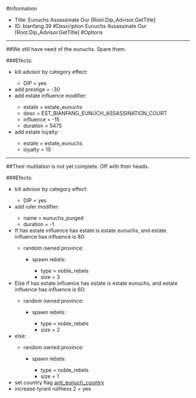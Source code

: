 #Information
 - Title: Eunuchs Assassinate Our [Root.Dip_Advisor.GetTitle]
 - ID: bianfang.39
#Description
Eunuchs Assassinate Our [Root.Dip_Advisor.GetTitle]
#Options

___
##We still have need of the eunuchs. Spare them.

###Efects:<ul><li>kill advisor by category effect:</li><ul><li>DIP = yes</li></ul><li>add prestige = -30</li><li>add estate influence modifier:</li><ul><li>estate = estate_eunuchs</li><li>desc = EST_BIANFANG_EUNUCH_ASSASSINATION_COURT</li><li>influence = -15</li><li>duration = 5475</li></ul><li>add estate loyalty:</li><ul><li>estate = estate_eunuchs</li><li>loyalty = 10</li></ul></ul>

___
##Their mutilation is not yet complete. Off with their heads.

###Efects:<ul><li>kill advisor by category effect:</li><ul><li>DIP = yes</li></ul><li>add ruler modifier:</li><ul><li>name = eunuchs_purged</li><li>duration = -1</li></ul><li>If has estate influence has estate is estate eunuchs, and estate influence has influence is 80:</li><ul><li>random owned province:</li><ul><li>spawn rebels:</li><ul><li>type = noble_rebels</li><li>size = 3</li></ul></ul></ul><li>Else if has estate influence has estate is estate eunuchs, and estate influence has influence is 60:</li><ul><li>random owned province:</li><ul><li>spawn rebels:</li><ul><li>type = noble_rebels</li><li>size = 2</li></ul></ul></ul><li>else:</li><ul><li>random owned province:</li><ul><li>spawn rebels:</li><ul><li>type = noble_rebels</li><li>size = 1</li></ul></ul></ul><li>set country flag [anti_eunuch_country](../flags/anti_eunuch_country.md)</li><li>increase tyrant ruthless 2 = yes</li></ul>
